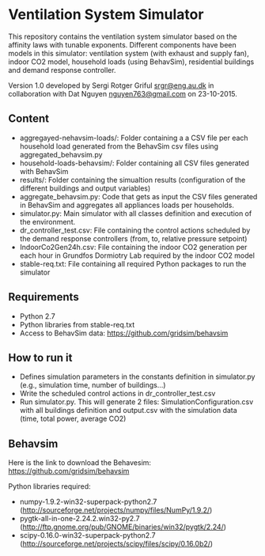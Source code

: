 # Ventilation System Simulator
This repository contains the ventilation system simulator based on the affinity laws with tunable exponents. 
Different components have been models in this simulator: ventilation system (with exhaust and supply fan), 
indoor CO2 model, household loads (using BehavSim), residential buildings and demand response controller.
 

Version 1.0 developed by Sergi Rotger Griful <srgr@eng.au.dk> in collaboration with Dat Nguyen <nguyen763@gmail.com> 
on 23-10-2015.

## Content
- aggregayed-nehavsim-loads/: Folder containing a a CSV file per each household load generated from the BehavSim csv files using aggregated_behavsim.py
- household-loads-behavsim/: Folder containing all CSV files generated with BehavSim
- results/: Folder containing the simualtion results (configuration of the different buildings and output variables)
- aggregate_behavsim.py: Code that gets as input the CSV files generated in BehavSim and aggregates all appliances loads per households.
- simulator.py: Main simulator with all classes definition and execution of the environment.
- dr_controller_test.csv: File containing the control actions scheduled by the demand response controllers (from, to, relative pressure setpoint)
- IndoorCo2Gen24h.csv: File containing the indoor CO2 generation per each hour in Grundfos Dormiotry Lab required by the indoor CO2 model 
- stable-req.txt: File containing all required Python packages to run the simulator

## Requirements
- Python 2.7
- Python libraries from stable-req.txt
- Access to BehavSim data: https://github.com/gridsim/behavsim

## How to run it
- Defines simulation parameters in the constants definition in simulator.py (e.g., simulation time, number of buildings...)
- Write the scheduled control actions in dr_controller_test.csv
- Run simulator.py. This will generate 2 files: SimulationConfiguration.csv with all buildings definition and output.csv with the simulation data (time, total power, average CO2) 


## Behavsim
Here is the link to download the Behavesim: https://github.com/gridsim/behavsim

Python libraries required:

- numpy-1.9.2-win32-superpack-python2.7 (http://sourceforge.net/projects/numpy/files/NumPy/1.9.2/)
- pygtk-all-in-one-2.24.2.win32-py2.7 (http://ftp.gnome.org/pub/GNOME/binaries/win32/pygtk/2.24/)
- scipy-0.16.0-win32-superpack-python2.7 (http://sourceforge.net/projects/scipy/files/scipy/0.16.0b2/)

